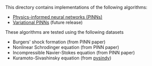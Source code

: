 This directory contains implementations of the following algorithms:

- [Physics-informed neural networks (PINNs)](https://www.sciencedirect.com/science/article/pii/S0021999118307125)
- [Variational PINNs](https://arxiv.org/abs/1912.00873) (future release)

These algorithms are tested using the following datasets

- Burgers' shock formation (from PINN paper)
- Nonlinear Schrodinger equation (from PINN paper)
- Incompressible Navier-Stokes equation (from PINN paper)
- Kuramoto-Sivashinsky equation (from [pysindy](https://pysindy.readthedocs.io/))